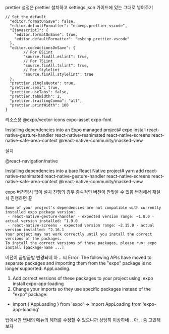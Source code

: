 prettier 설정은 prettier 설치하고 settings.json 가이드에 있는 그대로 넣어주기

```
// Set the default
  "editor.formatOnSave": false,
  "editor.defaultFormatter": "esbenp.prettier-vscode",
  "[javascript]": {
    "editor.formatOnSave": true,
    "editor.defaultFormatter": "esbenp.prettier-vscode"
  },
  "editor.codeActionsOnSave": {
        // For ESLint
        "source.fixAll.eslint": true,
        // For TSLint
        "source.fixAll.tslint": true,
        // For Stylelint
        "source.fixAll.stylelint": true
  },
  "prettier.singleQuote": true,
  "prettier.semi": true,
  "prettier.useTabs": false,
  "prettier.tabWidth": 2,
  "prettier.trailingComma": "all",
  "prettier.printWidth": 100
}
```
리소스용 
@expo/vector-icons
expo-asset
expo-font

Installing dependencies into an Expo managed project#
expo install react-native-gesture-handler react-native-reanimated react-native-screens react-native-safe-area-context @react-native-community/masked-view

설치 

@react-navigation/native

Installing dependencies into a bare React Native project#
yarn add react-native-reanimated react-native-gesture-handler react-native-screens react-native-safe-area-context @react-native-community/masked-view

expo 버전명시 없이 설치 진행의 경우 종속적인 버전이 안맞을 수 있음 변경해서 재설치 진행하면 끝 
```
Some of your project's dependencies are not compatible with currently installed expo package version:
 - react-native-gesture-handler - expected version range: ~1.8.0 - actual version installed: ^1.9.0
 - react-native-screens - expected version range: ~2.15.0 - actual version installed: ^2.16.1
Your project may not work correctly until you install the correct versions of the packages.
To install the correct versions of these packages, please run: expo install [package-name ...]
``` 

버전이 금방금방 변경되네 아 .. 씨 
Error: The following APIs have moved to separate packages and importing them from the "expo" package is no longer supported: AppLoading.
1. Add correct versions of these packages to your project using:
   expo install expo-app-loading
2. Change your imports so they use specific packages instead of the "expo" package:
 - import { AppLoading } from 'expo' -> import AppLoading from 'expo-app-loading'

 탭에서만 탭내의 메뉴의 헤더를 수정할 수 있으니까 상당히 이상하네 .. 아 .. 좀 고민해보자 

 